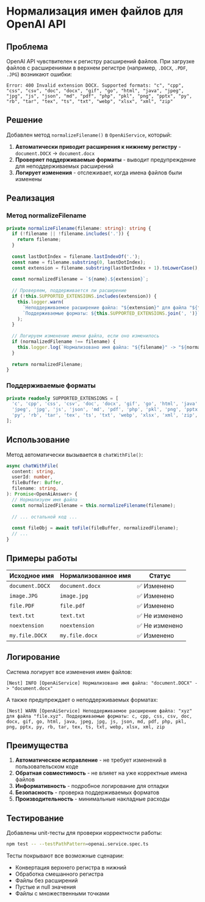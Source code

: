 # Нормализация имен файлов для OpenAI API

## Проблема

OpenAI API чувствителен к регистру расширений файлов. При загрузке файлов с расширениями в верхнем регистре (например, `.DOCX`, `.PDF`, `.JPG`) возникают ошибки:

```
Error: 400 Invalid extension DOCX. Supported formats: "c", "cpp", "css", "csv", "doc", "docx", "gif", "go", "html", "java", "jpeg", "jpg", "js", "json", "md", "pdf", "php", "pkl", "png", "pptx", "py", "rb", "tar", "tex", "ts", "txt", "webp", "xlsx", "xml", "zip"
```

## Решение

Добавлен метод `normalizeFilename()` в `OpenAiService`, который:

1. **Автоматически приводит расширения к нижнему регистру** - `document.DOCX` → `document.docx`
2. **Проверяет поддерживаемые форматы** - выводит предупреждение для неподдерживаемых расширений
3. **Логирует изменения** - отслеживает, когда имена файлов были изменены

## Реализация

### Метод normalizeFilename

```typescript
private normalizeFilename(filename: string): string {
  if (!filename || !filename.includes('.')) {
    return filename;
  }
  
  const lastDotIndex = filename.lastIndexOf('.');
  const name = filename.substring(0, lastDotIndex);
  const extension = filename.substring(lastDotIndex + 1).toLowerCase();
  
  const normalizedFilename = `${name}.${extension}`;
  
  // Проверяем, поддерживается ли расширение
  if (!this.SUPPORTED_EXTENSIONS.includes(extension)) {
    this.logger.warn(
      `Неподдерживаемое расширение файла: "${extension}" для файла "${filename}". ` +
      `Поддерживаемые форматы: ${this.SUPPORTED_EXTENSIONS.join(', ')}`
    );
  }
  
  // Логируем изменение имени файла, если оно изменилось
  if (normalizedFilename !== filename) {
    this.logger.log(`Нормализовано имя файла: "${filename}" -> "${normalizedFilename}"`);
  }
  
  return normalizedFilename;
}
```

### Поддерживаемые форматы

```typescript
private readonly SUPPORTED_EXTENSIONS = [
  'c', 'cpp', 'css', 'csv', 'doc', 'docx', 'gif', 'go', 'html', 'java',
  'jpeg', 'jpg', 'js', 'json', 'md', 'pdf', 'php', 'pkl', 'png', 'pptx',
  'py', 'rb', 'tar', 'tex', 'ts', 'txt', 'webp', 'xlsx', 'xml', 'zip',
];
```

## Использование

Метод автоматически вызывается в `chatWithFile()`:

```typescript
async chatWithFile(
  content: string,
  userId: number,
  fileBuffer: Buffer,
  filename: string,
): Promise<OpenAiAnswer> {
  // Нормализуем имя файла
  const normalizedFilename = this.normalizeFilename(filename);
  
  // ... остальной код ...
  
  const fileObj = await toFile(fileBuffer, normalizedFilename);
  // ...
}
```

## Примеры работы

| Исходное имя | Нормализованное имя | Статус |
|--------------|---------------------|---------|
| `document.DOCX` | `document.docx` | ✅ Изменено |
| `image.JPG` | `image.jpg` | ✅ Изменено |
| `file.PDF` | `file.pdf` | ✅ Изменено |
| `text.txt` | `text.txt` | ✅ Не изменено |
| `noextension` | `noextension` | ✅ Не изменено |
| `my.file.DOCX` | `my.file.docx` | ✅ Изменено |

## Логирование

Система логирует все изменения имен файлов:

```
[Nest] INFO [OpenAiService] Нормализовано имя файла: "document.DOCX" -> "document.docx"
```

А также предупреждает о неподдерживаемых форматах:

```
[Nest] WARN [OpenAiService] Неподдерживаемое расширение файла: "xyz" для файла "file.xyz". Поддерживаемые форматы: c, cpp, css, csv, doc, docx, gif, go, html, java, jpeg, jpg, js, json, md, pdf, php, pkl, png, pptx, py, rb, tar, tex, ts, txt, webp, xlsx, xml, zip
```

## Преимущества

1. **Автоматическое исправление** - не требует изменений в пользовательском коде
2. **Обратная совместимость** - не влияет на уже корректные имена файлов
3. **Информативность** - подробное логирование для отладки
4. **Безопасность** - проверка поддерживаемых форматов
5. **Производительность** - минимальные накладные расходы

## Тестирование

Добавлены unit-тесты для проверки корректности работы:

```bash
npm test -- --testPathPattern=openai.service.spec.ts
```

Тесты покрывают все возможные сценарии:
- Конвертация верхнего регистра в нижний
- Обработка смешанного регистра
- Файлы без расширений
- Пустые и null значения
- Файлы с множественными точками
